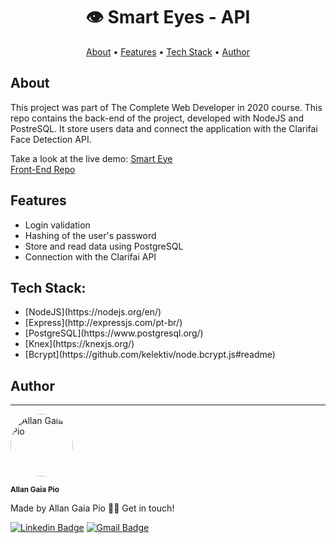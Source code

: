 <h1 align="center">
   👁️ Smart Eyes - API
</h1>

<p align="center">
 <a href="#about">About</a> •
 <a href="#features">Features</a> • 
 <a href="#tech-stack">Tech Stack</a> •  
 <a href="#author">Author</a>
</p>

## About
This project was part of The Complete Web Developer in 2020 course.
This repo contains the back-end of the project, developed with NodeJS and PostreSQL. It store users data and connect the application with the Clarifai Face Detection API.

Take a look at the live demo: <a href="https://smart-eye-face-recognition.herokuapp.com/" target="_blank">Smart Eye</a> <br/>
<a href="https://github.com/allangpio/smart-eye-web" target="_blank">Front-End Repo</a>


## Features

<ul>
  <li>Login validation</li>
  <li>Hashing of the user's password</li>
  <li>Store and read data using PostgreSQL</li>
  <li>Connection with the Clarifai API</li>  
</ul>

## Tech Stack:

<ul>
  <li>[NodeJS](https://nodejs.org/en/)</li>
  <li>[Express](http://expressjs.com/pt-br/)</li>
  <li>[PostgreSQL](https://www.postgresql.org/)</li>
  <li>[Knex](https://knexjs.org/)</li>
  <li>[Bcrypt](https://github.com/kelektiv/node.bcrypt.js#readme)</li>
</ul>

## Author
---

<img style="border-radius: 100px;" src="https://avatars1.githubusercontent.com/u/63213995?s=460&u=06c696b4fb4c2795ba97e524c580308cb7d591be&v=4" width="100px;" alt="Allan Gaia Pio"/>

<sub><b>Allan Gaia Pio</b></sub>


Made by Allan Gaia Pio 👋🏽 Get in touch!

[![Linkedin Badge](https://img.shields.io/badge/-Allan-blue?style=flat-square&logo=Linkedin&logoColor=white&link=https://www.linkedin.com/in/allangp/)](https://www.linkedin.com/in/allangp/) 
[![Gmail Badge](https://img.shields.io/badge/-gpioallan@gmail.com-c14438?style=flat-square&logo=Gmail&logoColor=white&link=mailto:gpioallan@gmail.com)](mailto:gpioallan@gmail.com)

